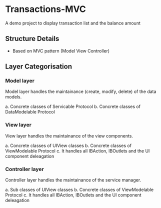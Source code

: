 # Transactions-MVC
A demo project to display transaction list and the balance amount

## Structure Details

- Based on MVC pattern (Model View Controller)

## Layer Categorisation

### Model layer

Model layer handles the maintainance (create, modify, delete) of the data models.

a. Concrete classes of Servicable Protocol
b. Concrete classes of DataModelable Protocol


### View layer

View layer handles the maintainance of the view components.

a. Concrete classes of UIView classes
b. Concrete classes of ViewModelable Protocol
c. It handles all IBAction, IBOutlets and the UI component deleagation


### Controller layer

Controller layer handles the maintainance of the service manager.

a. Sub classes of UIView classes
b. Concrete classes of ViewModelable Protocol
c. It handles all IBAction, IBOutlets and the UI component deleagation

